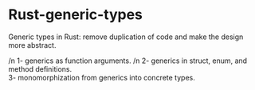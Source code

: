 # Rust-generic-types
Generic types in Rust: remove duplication of code and make the design more abstract.

/n 1- generics as function arguments.
/n 2- generics in struct, enum, and method definitions.  
3- monomorphization from generics into concrete types. 
